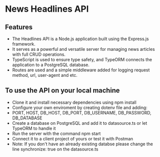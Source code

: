 # News Headlines API

## Features

- The Headlines API is a Node.js application built using the Express.js framework.
- It serves as a powerful and versatile server for managing news articles with full CRUD operations.
- TypeScript is used to ensure type safety, and TypeORM connects the application to a PostgreSQL database.
- Routes are used and a simple middleware added for logging request method, url, user-agent and etc.

## To use the API on your local machine

- Clone it and install necessary dependencies using npm install
- Configure your own enviroment by creating dotenv file and adding:
- PORT, HOST, DB_HOST, DB_PORT, DB_USERNAME, DB_PASSWORD, DB_DATABASE
- Create a database on PostgreSQL and add it to datasource.ts or let TypeORM to handle it
- Run the server with the command npm start
- Connect it to a client project of yours or test it with Postman
- Note: If you don't have an already existing databse please change the line synchronize: true on the datasource.ts
